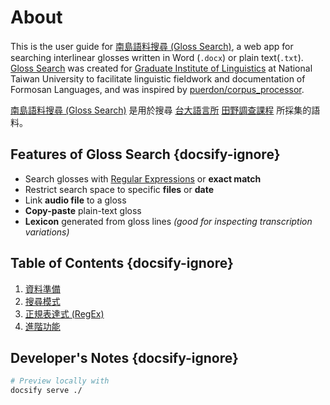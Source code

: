 
# About

This is the user guide for [南島語料搜尋 (Gloss Search)](https://glosss.yongfu.name), a web app for searching interlinear glosses written in Word (`.docx`) or plain text(`.txt`). [Gloss Search](https://glosss.yongfu.name) was created for [Graduate Institute of Linguistics](https://linguistics.ntu.edu.tw) at National Taiwan University to facilitate linguistic fieldwork and documentation of Formosan Languages, and was inspired by  [puerdon/corpus_processor](https://github.com/puerdon/corpus_processor). 

 [南島語料搜尋 (Gloss Search)](https://glosss.yongfu.name) 是用於搜尋 [台大語言所](https://linguistics.ntu.edu.tw) [田野調查課程](https://nol2.aca.ntu.edu.tw/nol/coursesearch/print_table.php?course_id=142%20M0210&class=&dpt_code=1420&ser_no=10017&semester=108-2&lang=CH) 所採集的語料。


## Features of Gloss Search {docsify-ignore}

- Search glosses with [Regular Expressions](https://en.wikipedia.org/wiki/Regular_expression) or **exact match**
- Restrict search space to specific **files** or **date**
- Link **audio file** to a gloss
- **Copy-paste** plain-text gloss
- **Lexicon** generated from gloss lines *(good for inspecting transcription variations)*


## Table of Contents {docsify-ignore}

1. [資料準備](prepare-data.md)
1. [搜尋模式](search-modes.md)
1. [正規表達式 (RegEx)](regex.md)
1. [進階功能](advanced.md)
  

## Developer's Notes {docsify-ignore}

```bash
# Preview locally with
docsify serve ./
```